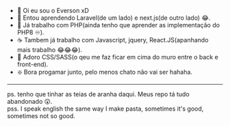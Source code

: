 - 👋 Oi eu sou o Everson xD
- 👶 Entou aprendendo Laravel(de um lado) e next.js(de outro lado) 😂.
- 🐘 Já trabalho com PHP(ainda tenho que aprender as implementação do PHP8 ♾️).
- ☕ Tambem já trabalho com Javascript, jquery, React.JS(apanhando mais trabalho 😂😂😂).
- 🎨 Adoro CSS/SASS(o qeu me faz ficar em cima do muro entre o back e front-end).
- ❇️ Bora progamar junto, pelo menos chato não vai ser hahaha.

---
ps. tenho que tinhar as teias de aranha daqui. Meus repo tá tudo abandonado 😲.   
pss. I speak english the same way I make pasta, sometimes it's good, sometimes not so good.   
<!---
netrix1/netrix1 is a ✨ special ✨ repository because its `README.md` (this file) appears on your GitHub profile.
You can click the Preview link to take a look at your changes.
--->
<!--
Recuse Imitações
-->
